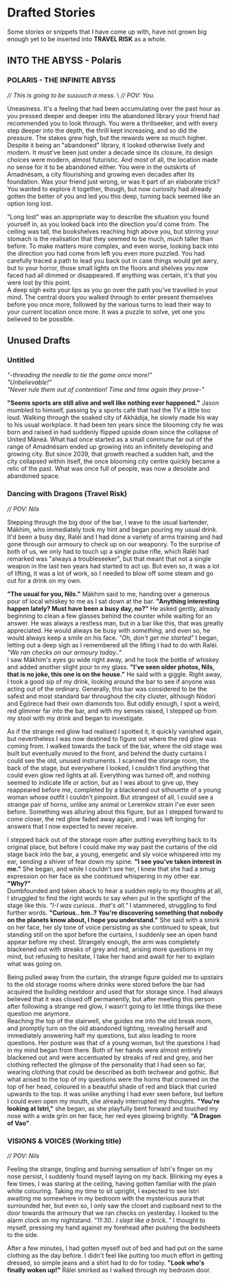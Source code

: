 # Drafted Stories
Some stories or snippets that I have come up with, have not grown big enough yet to be inserted into **TRAVEL RISK** as a whole. 

## INTO THE ABYSS - Polaris
### POLARIS - THE INFINITE ABYSS 
*// This is going to be suuuuch a mess.* \ 
*// POV: You.* 

Uneasiness. It's a feeling that had been accumulating over the past hour as you pressed deeper and deeper into the abandoned library your friend had recommended you to look through. You were a thrillseeker, and with every step deeper into the depth, the thrill kept increasing, and so did the pressure. The stakes grew high, but the rewards were so much higher. \
Despite it being an "abandoned" library, it looked otherwise lively and modern. It must've been just under a decade since its closure, its design choices were modern, almost futuristic. And most of all, the location made no sense for it to be abandoned either. You were in the outskirts of Amadnésam, a city flourishing and growing even decades after its foundation. Was your friend just wrong, or was it part of an elaborate trick? You wanted to explore it together, though, but now curiosity had already gotten the better of you and led you this deep, turning back seemed like an option long lost. 

"Long lost" was an appropriate way to describe the situation you found yourself in, as you looked back into the direction you'd come from. The ceiling was tall, the bookshelves reaching high above you, but stirring your stomach is the realisation that they seemed to be much, *much* taller than before. To make matters more complex, and even worse, looking back into the direction you had come from left you even more puzzled. You had carefully traced a path to lead you back out in case things would get awry, but to your horror, those small lights on the floors and shelves you now faced had all dimmed or disappeared. If anything was certain, it's that you were lost by this point. \
A deep sigh exits your lips as you go over the path you've travelled in your mind. The central doors you walked through to enter present themselves before you once more, followed by the various turns to lead their way to your current location once more. It was a puzzle to solve, yet one you believed to be possible. 

## Unused Drafts
### Untitled
*"-threading the needle to tie the game once more!"* \
*"Unbelievable!"* \
*"Never rule them out of contention! Time and time again they prove-"*

**"Seems sports are still alive and well like nothing ever happened."** Jason mumbled to himself, passing by a sports café that had the TV a little too loud. Walking through the soaked city of Akhádija, he slowly made his way to his usual workplace. It had been ten years since the blooming city he was born and raised in had suddenly flipped upside down since the collapse of United Máneá. What had once started as a small commune far out of the range of Amadnésam ended up growing into an infinitely developing and growing city. But since 2039, that growth reached a sudden halt, and the city collapsed within itself, the once blooming city centre quickly became a relic of the past. What was once full of people, was now a desolate and abandoned space.

### Dancing with Dragons (Travel Risk)
*// POV: Nils* 

Stepping through the big door of the bar, I wave to the usual bartender, Mákhim, who immediately took my hint and began pouring my usual drink. It'd been a busy day, Raléi and I had done a variety of arms training and had gone through our armoury to check up on our weaponry. To the surprise of both of us, we only had to touch up a single pulse rifle, which Raléi had remarked was "always a troubleseeker", but that meant that not a single weapon in the last two years had started to act up. But even so, it was a lot of lifting, it was a lot of work, so I needed to blow off some steam and go out for a drink on my own.

**"The usual for you, Nils."** Mákhim said to me, handing over a generous pour of local whiskey to me as I sat down at the bar. **"Anything interesting happen lately? Must have been a busy day, no?"** He asked gently, already beginning to clean a few glasses behind the counter while waiting for an answer. He was always a restless man, but in a bar like this, that was greatly appreciated. He would always be busy with *something*, and even so, he would always keep a smile on his face. *"Oh, don't get me started"* I began, letting out a deep sigh as I remembered all the lifting I had to do with Raléi. *"We ran checks on our armoury today.."* \
I saw Mákhim's eyes go wide right away, and he took the bottle of whiskey and added another slight pour to my glass. **"I've seen older photos, Nils, that is no joke, this one is on the house."** He said with a giggle. Right away, I took a good sip of my drink, looking around the bar to see if anyone was acting out of the ordinary. Generally, this bar was considered to be the safest and most standard bar throughout the city cluster, although Nódori and Egórece had their own diamonds too. But oddly enough, I spot a weird, red glimmer far into the bar, and with my senses raised, I stepped up from my stool with my drink and began to investigate. 

As if the strange red glow had realised I spotted it, it quickly vanished again, but nevertheless I was now destined to figure out where the red glow was coming from. I walked towards the back of the bar, where the old stage was built but eventually moved to the front, and behind the dusty curtains I could see the old, unused instruments. I scanned the storage room, the back of the stage, but everywhere I looked, I couldn't find anything that could even glow red lights at all. Everything was turned off, and nothing seemed to indicate life or action, but as I was about to give up, they reappeared before me, completed by a blackened out silhouette of a young woman whose outfit I couldn't pinpoint. But strangest of all, I could see a strange pair of horns, unlike any animal or Leremkov strain I've ever seen before. Something was alluring about this figure, but as I stepped forward to come closer, the red glow faded away again, and I was left longing for answers that I now expected to never receive.

I stepped back out of the storage room after putting everything back to its original place, but before I could make my way past the curtains of the old stage back into the bar, a young, energetic and sly voice whispered into my ear, sending a shiver of fear down my spine. **"I see you've taken interest in me."** She began, and while I couldn't see her, I knew that she had a smug expression on her face as she continued whispering in my other ear. **"Why?"** \
Dumbfounded and taken aback to hear a sudden reply to my thoughts at all, I struggled to find the right words to say when put in the spotlight of the stage like this. *"I-I was curious.. that's all."* I stammered, struggling to find further words. **"Curious.. hm..? You're discovering something that nobody on the planets know about, I hope you understand."** She said with a smirk on her face, her sly tone of voice persisting as she continued to speak, but standing still on the spot before the curtains, I suddenly see an open hand appear before my chest. Strangely enough, the arm was completely blackened out with streaks of grey and red, arising more questions in my mind, but refusing to hesitate, I take her hand and await for her to explain what was going on. 

Being pulled away from the curtain, the strange figure guided me to upstairs to the old storage rooms where drinks were stored before the bar had acquired the building nextdoor and used that for storage since. I had always believed that it was closed off permanently, but after meeting this person after following a strange red glow, I wasn't going to let little things like these question me anymore. \
Reaching the top of the stairwell, she guides me into the old break room, and promptly turn on the old abandoned lighting, revealing herself and immediately answering half my questions, but also leading to more questions. Her posture was that of a young woman, but the questions I had in my mind began from there. Both of her hands were almost entirely blackened out and were accentuated by streaks of red and grey, and her clothing reflected the glimpse of the personality that I had seen so far, wearing clothing that could be described as both techwear and gothic. But what arised to the top of my questions were the horns that crowned on the top of her head, coloured in a beautiful shade of red and black that curled upwards to the top. It was unlike anything I had ever seen before, but before I could even open my mouth, she already interrupted my thoughts. **"You're looking at Istri,"** she began, as she playfully bent forward and touched my nose with a wide grin on her face, her red eyes glowing brightly. **"A Dragon of Vao"**.

### VISIONS & VOICES (Working title)
*// POV: Nils*

Feeling the strange, tingling and burning sensation of Istri's finger on my nose persist, I suddenly found myself laying on my back. Blinking my eyes a few times, I was staring at the ceiling, having gotten familiar with the plain white colouring. Taking my time to sit upright, I expected to see Istri awaiting me somewhere in my bedroom with the mysterious aura that surrounded her, but even so, I only saw the closet and cupboard next to the door towards the armoury that we ran checks on yesterday. I looked to the alarm clock on my nightstand. *"11:30.. I slept like a brick.."* I thought to myself, pressing my hand against my forehead after pushing the bedsheets to the side. 

After a few minutes, I had gotten myself out of bed and had put on the same clothing as the day before. I didn't feel like putting too much effort in getting dressed, so simple jeans and a shirt had to do for today. **"Look who's finally woken up!"** Rálei smirked as I walked through my bedroom door.
